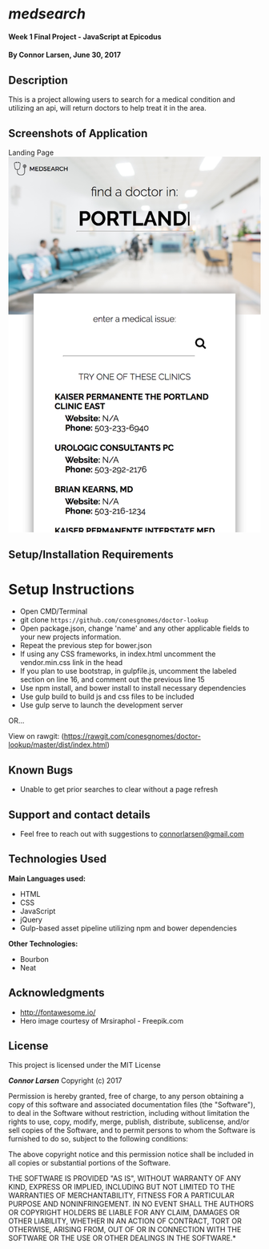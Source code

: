 # _medsearch_

#### Week 1 Final Project - JavaScript at Epicodus

#### By **Connor Larsen, June 30, 2017**

## Description

This is a project allowing users to search for a medical condition and utilizing an api, will return doctors to help treat it in the area.

## Screenshots of Application

Landing Page
![alt text](https://github.com/conesgnomes/doctor-lookup/blob/master/img/medsearch-landing-page.png)

## Setup/Installation Requirements

# Setup Instructions
* Open CMD/Terminal
* git clone `https://github.com/conesgnomes/doctor-lookup`
* Open package.json, change 'name' and any other applicable fields to your new projects information.
* Repeat the previous step for bower.json
* If using any CSS frameworks, in index.html uncomment the vendor.min.css link in the head
* If you plan to use bootstrap, in gulpfile.js, uncomment the labeled section on line 16, and comment out the previous line 15
* Use npm install, and bower install to install necessary dependencies
* Use gulp build to build js and css files to be included
* Use gulp serve to launch the development server

OR...

View on rawgit: (https://rawgit.com/conesgnomes/doctor-lookup/master/dist/index.html)

## Known Bugs

* Unable to get prior searches to clear without a page refresh

## Support and contact details

* Feel free to reach out with suggestions to connorlarsen@gmail.com

## Technologies Used

**Main Languages used:**

* HTML
* CSS
* JavaScript
* jQuery
* Gulp-based asset pipeline utilizing npm and bower dependencies

**Other Technologies:**

* Bourbon
* Neat

## Acknowledgments

* http://fontawesome.io/
* Hero image courtesy of Mrsiraphol - Freepik.com


## License

This project is licensed under the MIT License

**_Connor Larsen_** Copyright (c) 2017

Permission is hereby granted, free of charge, to any person obtaining a copy of this software and associated documentation files (the "Software"), to deal in the Software without restriction, including without limitation the rights to use, copy, modify, merge, publish, distribute, sublicense, and/or sell copies of the Software, and to permit persons to whom the Software is furnished to do so, subject to the following conditions:

The above copyright notice and this permission notice shall be included in all copies or substantial portions of the Software.

THE SOFTWARE IS PROVIDED "AS IS", WITHOUT WARRANTY OF ANY KIND, EXPRESS OR IMPLIED, INCLUDING BUT NOT LIMITED TO THE WARRANTIES OF MERCHANTABILITY, FITNESS FOR A PARTICULAR PURPOSE AND NONINFRINGEMENT. IN NO EVENT SHALL THE AUTHORS OR COPYRIGHT HOLDERS BE LIABLE FOR ANY CLAIM, DAMAGES OR OTHER LIABILITY, WHETHER IN AN ACTION OF CONTRACT, TORT OR OTHERWISE, ARISING FROM, OUT OF OR IN CONNECTION WITH THE SOFTWARE OR THE USE OR OTHER DEALINGS IN THE SOFTWARE.*
